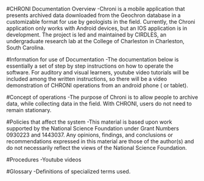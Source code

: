 #CHRONI Documentation Overview
	-Chroni is a mobile application that presents archived data downloaded from the Geochron database in a customizable format for use
	by geologists in the field. Currently, the Chroni application only works with Android devices, but an IOS application is in
	development. The project is led and maintained by CIRDLES, an undergraduate research lab at the College of Charleston in
	Charleston, South Carolina.


#Information for use of Documentation
	-The documentation below is essentially a set of step by step instructions on how to operate the software. For auditory and visual
	learners, youtube video tutorials will be included among the written instructions, so there will be a video demonstration of
	CHRONI operations from an android phone ( or tablet).

#Concept of operations
	-The purpose of Chroni is to allow people to archive data, while collecting data in the field. With CHRONI, users do not need to remain stationary.
	
#Policies that affect the system
	-This material is based upon work supported by the National Science Foundation under Grant Numbers 0930223 and 1443037. Any
	opinions, findings, and conclusions or recommendations expressed in this material are those of the author(s) and do not
	necessarily reflect the views of the National Science Foundation.
	
#Procedures
  -Youtube videos

#Glossary
	-Definitions of specialized terms used. 
